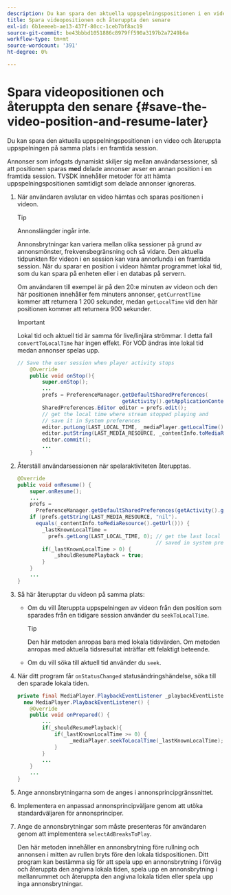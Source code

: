 ```yaml
---
description: Du kan spara den aktuella uppspelningspositionen i en video och återuppta uppspelningen på samma plats i en framtida session.
title: Spara videopositionen och återuppta den senare
exl-id: 6b1eeeeb-ae13-437f-80cc-1ceb7bf8ac19
source-git-commit: be43bbbd1051886c8979ff590a3197b2a7249b6a
workflow-type: tm+mt
source-wordcount: '391'
ht-degree: 0%

---
```


# Spara videopositionen och återuppta den senare {#save-the-video-position-and-resume-later}

Du kan spara den aktuella uppspelningspositionen i en video och återuppta uppspelningen på samma plats i en framtida session.

Annonser som infogats dynamiskt skiljer sig mellan användarsessioner, så att positionen sparas **med** delade annonser avser en annan position i en framtida session. TVSDK innehåller metoder för att hämta uppspelningspositionen samtidigt som delade annonser ignoreras.

1. När användaren avslutar en video hämtas och sparas positionen i videon.

   >[!TIP]
   >
   >Annonslängder ingår inte.

   Annonsbrytningar kan variera mellan olika sessioner på grund av annonsmönster, frekvensbegränsning och så vidare. Den aktuella tidpunkten för videon i en session kan vara annorlunda i en framtida session. När du sparar en position i videon hämtar programmet lokal tid, som du kan spara på enheten eller i en databas på servern.

   Om användaren till exempel är på den 20:e minuten av videon och den här positionen innehåller fem minuters annonser, `getCurrentTime` kommer att returnera 1 200 sekunder, medan `getLocalTime` vid den här positionen kommer att returnera 900 sekunder.

   >[!IMPORTANT]
   >
   >Lokal tid och aktuell tid är samma för live/linjära strömmar. I detta fall `convertToLocalTime` har ingen effekt. För VOD ändras inte lokal tid medan annonser spelas upp.

   ```java
   // Save the user session when player activity stops 
       @Override 
       public void onStop(){ 
           super.onStop(); 
           ... 
           prefs = PreferenceManager.getDefaultSharedPreferences( 
                                     getActivity().getApplicationContext()); 
           SharedPreferences.Editor editor = prefs.edit(); 
           // get the local time where stream stopped playing and  
           // save it in System preferences 
           editor.putLong(LAST_LOCAL_TIME, _mediaPlayer.getLocalTime());  
           editor.putString(LAST_MEDIA_RESOURCE, _contentInfo.toMediaResource().getUrl()); 
           editor.commit(); 
           ... 
       }
   ```

1. Återställ användarsessionen när spelaraktiviteten återupptas.

   ```java
   @Override 
   public void onResume() { 
       super.onResume(); 
       ... 
       prefs =  
         PreferenceManager.getDefaultSharedPreferences(getActivity().getApplicationContext()); 
       if (prefs.getString(LAST_MEDIA_RESOURCE, "nil"). 
         equals(_contentInfo.toMediaResource().getUrl())) { 
           _lastKnownLocalTime =  
             prefs.getLong(LAST_LOCAL_TIME, 0); // get the last local time  
                                                // saved in system preferences 
           if(_lastKnownLocalTime > 0) { 
               _shouldResumePlayback = true; 
           } 
       } 
       ... 
   } 
   ```

1. Så här återupptar du videon på samma plats:

   * Om du vill återuppta uppspelningen av videon från den position som sparades från en tidigare session använder du `seekToLocalTime`.

      >[!TIP]
      >
      >Den här metoden anropas bara med lokala tidsvärden. Om metoden anropas med aktuella tidsresultat inträffar ett felaktigt beteende.

   * Om du vill söka till aktuell tid använder du `seek`.

1. När ditt program får `onStatusChanged` statusändringshändelse, söka till den sparade lokala tiden.

   ```java
   private final MediaPlayer.PlaybackEventListener _playbackEventListener =  
     new MediaPlayer.PlaybackEventListener() { 
       @Override 
       public void onPrepared() { 
           ... 
           if(_shouldResumePlayback){ 
               if(_lastKnownLocalTime >= 0) { 
                    _mediaPlayer.seekToLocalTime(_lastKnownLocalTime); 
               } 
           } 
           ... 
       } 
       ... 
   }
   ```

1. Ange annonsbrytningarna som de anges i annonsprincipgränssnittet.
1. Implementera en anpassad annonsprincipväljare genom att utöka standardväljaren för annonsprinciper.
1. Ange de annonsbrytningar som måste presenteras för användaren genom att implementera `selectAdBreaksToPlay`.

   Den här metoden innehåller en annonsbrytning före rullning och annonsen i mitten av rullen bryts före den lokala tidspositionen. Ditt program kan bestämma sig för att spela upp en annonsbrytning i förväg och återuppta den angivna lokala tiden, spela upp en annonsbrytning i mellanrummet och återuppta den angivna lokala tiden eller spela upp inga annonsbrytningar.
